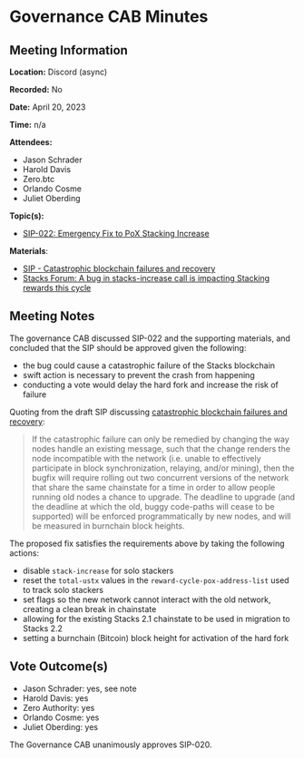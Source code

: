 # Governance CAB Minutes

## Meeting Information

**Location:** Discord (async)

**Recorded:** No

**Date:** April 20, 2023

**Time:** n/a

**Attendees:**

- Jason Schrader
- Harold Davis
- Zero.btc
- Orlando Cosme
- Juliet Oberding

**Topic(s):**

- [SIP-022: Emergency Fix to PoX Stacking Increase](https://github.com/stacksgov/sips/pull/127)

**Materials**:

- [SIP - Catastrophic blockchain failures and recovery](https://github.com/stacksgov/sips/pull/10)
- [Stacks Forum: A bug in stacks-increase call is impacting Stacking rewards this cycle](https://forum.stacks.org/t/a-bug-in-stacks-increase-call-is-impacting-stacking-rewards-this-cycle/14867)

## Meeting Notes

The governance CAB discussed SIP-022 and the supporting materials, and concluded that the SIP should be approved given the following:

- the bug could cause a catastrophic failure of the Stacks blockchain
- swift action is necessary to prevent the crash from happening
- conducting a vote would delay the hard fork and increase the risk of failure

Quoting from the draft SIP discussing [catastrophic blockchain failures and recovery](https://github.com/stacksgov/sips/blob/feat/sip011-catastrophic-failure-recovery/sips/sip-011/sip-011-catastrophic-failure-recovery.md#changing-existing-network-messages):

> If the catastrophic failure can only be remedied by changing the way nodes handle an existing message, such that the change renders the node incompatible with the network (i.e. unable to effectively participate in block synchronization, relaying, and/or mining), then the bugfix will require rolling out two concurrent versions of the network that share the same chainstate for a time in order to allow people running old nodes a chance to upgrade. The deadline to upgrade (and the deadline at which the old, buggy code-paths will cease to be supported) will be enforced programmatically by new nodes, and will be measured in burnchain block heights.

The proposed fix satisfies the requirements above by taking the following actions:

- disable `stack-increase` for solo stackers
- reset the `total-ustx` values in the `reward-cycle-pox-address-list` used to track solo stackers
- set flags so the new network cannot interact with the old network, creating a clean break in chainstate
- allowing for the existing Stacks 2.1 chainstate to be used in migration to Stacks 2.2
- setting a burnchain (Bitcoin) block height for activation of the hard fork

## Vote Outcome(s)

- Jason Schrader: yes, see note
- Harold Davis: yes
- Zero Authority: yes
- Orlando Cosme: yes
- Juliet Oberding: yes

The Governance CAB unanimously approves SIP-020.
